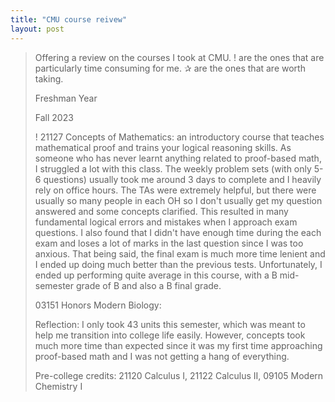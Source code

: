 ```yaml
---
title: "CMU course reivew"
layout: post
---
```


> Offering a review on the courses I took at CMU.
> ! are the ones that are particularly time consuming for me.
> ✰ are the ones that are worth taking.
> 
> Freshman Year
> 
> Fall 2023
> 
> ! 21127 Concepts of Mathematics: an introductory course that teaches mathematical proof and trains your logical reasoning skills. As someone who has never learnt anything related to proof-based math, I struggled a lot with this class. The weekly problem sets (with only 5-6 questions) usually took me around 3 days to complete and I heavily rely on office hours. The TAs were extremely helpful, but there were usually so many people in each OH so I don't usually get my question answered and some concepts clarified. This resulted in many fundamental logical errors and mistakes when I approach exam questions. I also found that I didn't have enough time during the each exam and loses a lot of marks in the last question since I was too anxious. That being said, the final exam is much more time lenient and I ended up doing much better than the previous tests. Unfortunately, I ended up performing quite average in this course, with a B mid-semester grade of B and also a B final grade.
>
> 03151 Honors Modern Biology:
>
> 
>
> Reflection: I only took 43 units this semester, which was meant to help me transition into college life easily. However, concepts took much more time than expected since it was my first time approaching proof-based math and I was not getting a hang of everything. 
>
> Pre-college credits: 21120 Calculus I, 21122 Calculus II, 09105 Modern Chemistry I 

